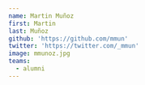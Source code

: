 ```yaml
---
name: Martin Muñoz
first: Martin
last: Muñoz
github: 'https://github.com/mmun'
twitter: 'https://twitter.com/_mmun'
image: mmunoz.jpg
teams:
  - alumni
---
```

